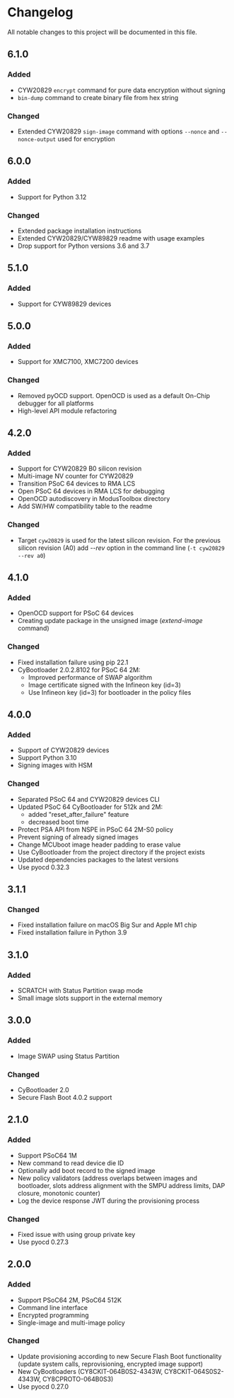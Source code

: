 # Changelog
All notable changes to this project will be documented in this file.

## 6.1.0
### Added
- CYW20829 `encrypt` command for pure data encryption without signing
- `bin-dump` command to create binary file from hex string

### Changed
- Extended CYW20829 `sign-image` command with options `--nonce` and `--nonce-output` used for encryption

## 6.0.0
### Added
- Support for Python 3.12

### Changed
- Extended package installation instructions
- Extended CYW20829/CYW89829 readme with usage examples
- Drop support for Python versions 3.6 and 3.7

## 5.1.0
### Added
- Support for CYW89829 devices

## 5.0.0
### Added
- Support for XMC7100, XMC7200 devices

### Changed
- Removed pyOCD support. OpenOCD is used as a default On-Chip debugger for all platforms
- High-level API module refactoring

## 4.2.0
### Added
- Support for CYW20829 B0 silicon revision
- Multi-image NV counter for CYW20829
- Transition PSoC 64 devices to RMA LCS
- Open PSoC 64 devices in RMA LCS for debugging
- OpenOCD autodiscovery in ModusToolbox directory 
- Add SW/HW compatibility table to the readme

### Changed
- Target `cyw20829` is used for the latest silicon revision. For the previous silicon revision (A0) add _--rev_ option in the command line (`-t cyw20829 --rev a0`)

## 4.1.0
### Added
- OpenOCD support for PSoC 64 devices
- Creating update package in the unsigned image (_extend-image_ command)

### Changed
- Fixed installation failure using pip 22.1
- CyBootloader 2.0.2.8102 for PSoC 64 2M:
  - Improved performance of SWAP algorithm
  - Image certificate signed with the Infineon key (id=3)
  - Use Infineon key (id=3) for bootloader in the policy files

## 4.0.0
### Added
- Support of CYW20829 devices
- Support Python 3.10
- Signing images with HSM

### Changed
- Separated PSoC 64 and CYW20829 devices CLI
- Updated PSoC 64 CyBootloader for 512k and 2M:
  - added "reset_after_failure" feature
  - decreased boot time
- Protect PSA API from NSPE in PSoC 64 2M-S0 policy
- Prevent signing of already signed images
- Change MCUboot image header padding to erase value
- Use CyBootloader from the project directory if the project exists
- Updated dependencies packages to the latest versions
- Use pyocd 0.32.3

## 3.1.1
### Changed
- Fixed installation failure on macOS Big Sur and Apple M1 chip
- Fixed installation failure in Python 3.9

## 3.1.0
### Added
- SCRATCH with Status Partition swap mode
- Small image slots support in the external memory

## 3.0.0
### Added
- Image SWAP using Status Partition

### Changed
- CyBootloader 2.0
- Secure Flash Boot 4.0.2 support

## 2.1.0
### Added
- Support PSoC64 1M
- New command to read device die ID
- Optionally add boot record to the signed image
- New policy validators (address overlaps between images and bootloader, slots address alignment with the SMPU address limits, DAP closure, monotonic counter)
- Log the device response JWT during the provisioning process

### Changed
- Fixed issue with using group private key
- Use pyocd 0.27.3


## 2.0.0
### Added
- Support PSoC64 2M, PSoC64 512K
- Command line interface
- Encrypted programming
- Single-image and multi-image policy

### Changed
- Update provisioning according to new Secure Flash Boot functionality (update system calls, reprovisioning, encrypted image support)
- New CyBootloaders (CY8CKIT-064B0S2-4343W, CY8CKIT-064S0S2-4343W, CY8CPROTO-064B0S3)
- Use pyocd 0.27.0
